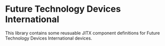 # Future Technology Devices International

This library contains some reusuable JITX component definitions for Future Technology Devices International devices.
